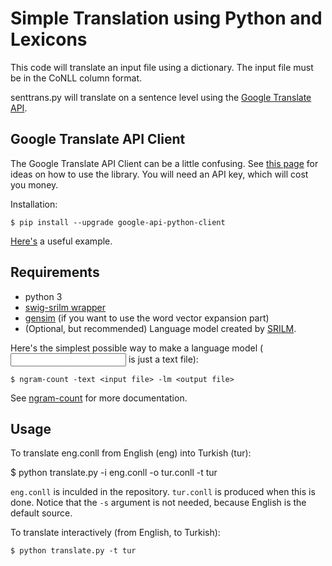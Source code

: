 # Simple Translation using Python and Lexicons

This code will translate an input file using a dictionary. The input file must be in the CoNLL column format.

senttrans.py will translate on a sentence level using the [Google Translate API](https://cloud.google.com/translate/docs/). 

## Google Translate API Client

The Google Translate API Client can be a little confusing. See [this page](https://developers.google.com/api-client-library/python/apis/translate/v2)
for ideas on how to use the library. You will need an API key, which will cost you money.

Installation:

    $ pip install --upgrade google-api-python-client

[Here's](https://github.com/google/google-api-python-client/tree/master/samples/translate) a useful example.

## Requirements

* python 3
* [swig-srilm wrapper](https://github.com/desilinguist/swig-srilm/)
* [gensim](https://radimrehurek.com/gensim/) (if you want to use the word vector expansion part)
* (Optional, but recommended) Language model created by [SRILM](http://www.speech.sri.com/projects/srilm/).

Here's the simplest possible way to make a language model (<input file> is just a text file):

    $ ngram-count -text <input file> -lm <output file>

See [ngram-count](http://www.speech.sri.com/projects/srilm/manpages/ngram-count.1.html) for more documentation.

## Usage

To translate eng.conll from English (eng) into Turkish (tur):

   $ python translate.py -i eng.conll -o tur.conll -t tur

`eng.conll` is inculded in the repository. `tur.conll` is produced when this is done. Notice that the `-s` argument is not needed, because English is the default source.

To translate interactively (from English, to Turkish):

    $ python translate.py -t tur

